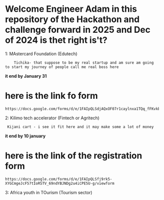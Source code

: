 # Welcome Engineer Adam in this repository of the Hackathon and challenge forward in 2025 and Dec of 2024 is thet right is't?

1: MAstercard Foundation (Edutech)
 
 ```
     Tichika- that suppose to be my real startup and am sure am going to start my journey of people call me real boss here 
 ```
**it end by January 31** 
# here is the link fo form 
```
https://docs.google.com/forms/d/e/1FAIpQLSdjAQxOF07r1caylnxa1TQq_fFKvkb12aL1MF4hZ5fKvkKCng/formResponse

```


2: Kilimo tech accelerator (Fintech or Agritech)

```
 Kijani cart - i see it fit here and it may make some a lot of money 

```
**it end by 10 january**
# here is the link of the registration form
```
https://docs.google.com/forms/d/e/1FAIpQLSfj9rk5-XYGCmgeJcF57tIoRSTV_69ndYBJNDg2u4iCPE5U-g/viewform

```

3: Africa youth in TOurism (Tourism sector)